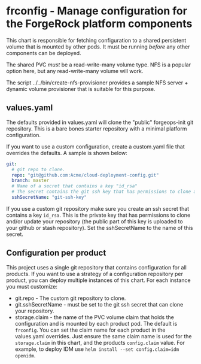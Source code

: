 # frconfig - Manage configuration for the ForgeRock platform components

This chart is responsible for fetching configuration to a shared
persistent volume that is mounted by other pods. It must be running
*before* any other components can be deployed.

The shared PVC *must* be a read-write-many volume type. NFS is a popular option here, but
any read-write-many volume will work.

The script ../../bin/create-nfs-provisioner provides a sample NFS server + dynamic volume provisioner that
is suitable for this purpose.

## values.yaml

The defaults provided in values.yaml will clone the "public" forgeops-init git repository. This is a bare bones
starter repository with a minimal platform configuration. 

If you want to use a custom configuration, create a custom.yaml file that overrides the defaults. A sample
is shown below:

```yaml
git:
  # git repo to clone.
  repo: "git@github.com:Acme/cloud-deployment-config.git"
  branch: master
  # Name of a secret that contains a key "id_rsa"
  # The secret contains the git ssh key that has permissions to clone and/or update the git repo.
  sshSecretName: "git-ssh-key"
```

If you use a custom git repository make sure you create an ssh secret that contains a key `id_rsa`. This is the private key that has permissions to clone and/or update your repository (the public part of this key is uploaded to your github or stash repository).  Set the sshSecretName to the name of this secret. 

## Configuration per product

This project uses a single git repository that contains configuration for all products. If you want to use a strategy of a configuration repository per product, you can deploy multiple instances of this chart. For each instance you must customize:

* git.repo - The custom git repository to clone.
* git.sshSecretName - must be set to the git ssh secret that can clone your repository.
* storage.claim - the name of the PVC volume claim that holds the configuration and is mounted by each product pod. The default is `frconfig`.  You can set the
 claim name for each product in the values.yaml overrides. Just ensure the same claim name is used for
 the `storage.claim` in this chart, and the products `config.claim` value. For example, to deploy IDM use `helm install --set config.claim=idm openidm`.
